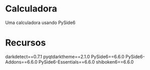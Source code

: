 # Calculadora

Uma calculadora usando PySide6

# Recursos

darkdetect==0.7.1
pyqtdarktheme==2.1.0
PySide6==6.6.0
PySide6-Addons==6.6.0
PySide6-Essentials==6.6.0
shiboken6==6.6.0